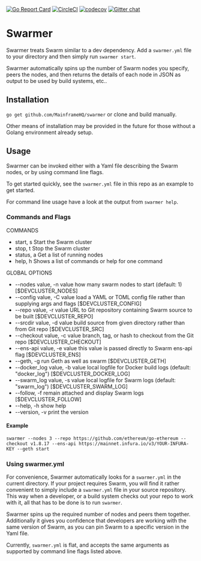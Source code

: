 [![Go Report Card](https://goreportcard.com/badge/github.com/MainframeHQ/swarmer)](https://goreportcard.com/report/github.com/MainframeHQ/swarmer) [![CircleCI](https://circleci.com/gh/MainframeHQ/swarmer.svg?style=svg)](https://circleci.com/gh/MainframeHQ/swarmer) [![codecov](https://codecov.io/gh/MainframeHQ/swarmer/branch/master/graph/badge.svg)](https://codecov.io/gh/MainframeHQ/swarmer) [![Gitter chat](https://badges.gitter.im/MainframeHQ/gitter.png)](https://gitter.im/MainframeHQ/Lobby)

# Swarmer

Swarmer treats Swarm similar to a dev dependency. Add a `swarmer.yml` file to your directory and then simply run `swarmer start`.

Swarmer automatically spins up the number of Swarm nodes you specify, peers the nodes, and then returns the details of each node in JSON as output to be used by build systems, etc..

## Installation

`go get github.com/MainframeHQ/swarmer` or clone and build manually.

Other means of installation may be provided in the future for those without a Golang environment already setup.

## Usage

Swarmer can be invoked either with a Yaml file describing the Swarm nodes, or by using command line flags.

To get started quickly, see the `swarmer.yml` file in this repo as an example to get started.

For command line usage have a look at the output from `swarmer help`.

### Commands and Flags

COMMANDS

 * start, s   Start the Swarm cluster
 * stop, t    Stop the Swarm cluster
 * status, a  Get a list of running nodes
 * help, h    Shows a list of commands or help for one command

GLOBAL OPTIONS
   
   * --nodes value, -n value       how many swarm nodes to start (default: 1) [$DEVCLUSTER_NODES]
   * --config value, -C value      load a YAML or TOML config file rather than supplying args and flags [$DEVCLUSTER_CONFIG]
   * --repo value, -r value        URL to Git repository containing Swarm source to be built [$DEVCLUSTER_REPO]
   * --srcdir value, -d value      build source from given directory rather than from Git repo [$DEVCLUSTER_SRC]
   * --checkout value, -c value    branch, tag, or hash to checkout from the Git repo [$DEVCLUSTER_CHECKOUT]
   * --ens-api value, -e value     this value is passed directly to Swarm ens-api flag [$DEVCLUSTER_ENS]
   * --geth, -g                    run Geth as well as swarm [$DEVCLUSTER_GETH]
   * --docker_log value, -b value  local logfile for Docker build logs (default: "docker_log") [$DEVCLUSTER_DOCKER_LOG]
   * --swarm_log value, -s value   local logfile for Swarm logs (default: "swarm_log") [$DEVCLUSTER_SWARM_LOG]
   * --follow, -f                  remain attached and display Swarm logs [$DEVCLUSTER_FOLLOW]
   * --help, -h                    show help
   * --version, -v                 print the version
   
#### Example

`swarmer --nodes 3 --repo https://github.com/ethereum/go-ethereum --checkout v1.8.17 --ens-api https://mainnet.infura.io/v3/YOUR-INFURA-KEY --geth start`

### Using swarmer.yml

For convenience, Swarmer automatically looks for a `swarmer.yml` in the current directory. If your project requires Swarm, you will find it rather convenient to simply include a `swarmer.yml` file in your source repository. This way when a developer, or a build system checks out your repo to work with it, all that has to be done is to run `swarmer`. 

Swarmer spins up the required number of nodes and peers them together. Additionally it gives you confidence that developers are working with the same version of Swarm, as you can pin Swarm to a specific version in the Yaml file.

Currently, `swarmer.yml` is flat, and accepts the same arguments as supported by command line flags listed above.